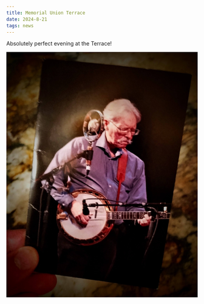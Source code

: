 ```yaml
---
title: Memorial Union Terrace
date: 2024-8-21
tags: news
---
```


Absolutely perfect evening at the Terrace!

![image](assets/images/jim.jpg)

